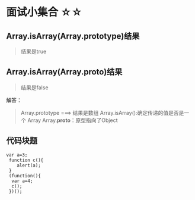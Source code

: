# 面试小集合 ☆☆

## Array.isArray(Array.prototype)结果

> 结果是true

## Array.isArray(Array.__proto__)结果

> 结果是false


解答：

>Array.prototype ===>  结果是数组
Array.isArray():确定传递的值是否是一个 Array
Array.__proto__：原型指向了Object



## 代码块题

```
var a=3;
 function c(){
    alert(a);
 }
 (function(){
  var a=4;
  c();
 })();
```
